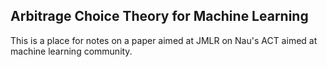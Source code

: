 ## Arbitrage Choice Theory for Machine Learning

This is a place for notes on a paper aimed at JMLR on Nau's ACT aimed at machine learning community. 

